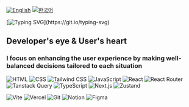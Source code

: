 [![English](https://img.shields.io/badge/English-language-%23406882)](README.md)
[![한국어](https://img.shields.io/badge/한국어-language-%23406882)](README_ko.md)

[![Typing SVG](https://readme-typing-svg.demolab.com?font=Caveat&size=40&pause=1000&color=406882&background=FFD166&center=true&vCenter=true&random=false&width=1000&height=80&weight=700&lines=Hello+guys%2C+I'm+Sienna.;+I'm+a+Frontend+Developer.;+I'm+a+passionate+learner.;+Welcome+to+my+page.;)](https://git.io/typing-svg)

## Developer's eye & User's heart

### I focus on enhancing the user experience by making well-balanced decisions tailored to each situation

<!--
[![LinkedIn](https://img.shields.io/badge/-LinkedIn-FFD166?style=for-the-badge&logoColor=white)](https://www.linkedin.com/in/sieun-song)
[![Gmail](https://img.shields.io/badge/-Gmail-FFD166?style=for-the-badge&logoColor=white)](https://mail.google.com/mail/?view=cm&fs=1&to=sgoldenbird@gmail.com)
-->

![HTML](https://img.shields.io/badge/-HTML-406882?style=flat&logo=html5&logoColor=white)
![CSS](https://img.shields.io/badge/-CSS-406882?style=flat&logo=css3&logoColor=white)
![Tailwind CSS](https://img.shields.io/badge/-Tailwind_CSS-406882?style=flat&logo=tailwindcss&logoColor=white)
![JavaScript](https://img.shields.io/badge/-JavaScript-406882?style=flat&logo=javascript&logoColor=white)
![React](https://img.shields.io/badge/-React-406882?style=flat&logo=react&logoColor=white)
![React Router](https://img.shields.io/badge/-React_Router-406882?style=flat&logo=react-router&logoColor=white)
![Tanstack Query](https://img.shields.io/badge/-Tanstack_Query-406882?style=flat&logo=react-query&logoColor=white)
![TypeScript](https://img.shields.io/badge/-TypeScript-406882?style=flat&logo=typescript&logoColor=white)
![Next.js](https://img.shields.io/badge/-Next.js-406882?style=flat&logo=next.js&logoColor=white)
![Zustand](https://img.shields.io/badge/-Zustand-406882?style=flat&logo=zustand&logoColor=white)

![Vite](https://img.shields.io/badge/-Vite-406882?style=flat&logo=vite&logoColor=white)
![Vercel](https://img.shields.io/badge/-Vercel-406882?style=flat&logo=vercel&logoColor=white)
![Git](https://img.shields.io/badge/-Git-406882?style=flat&logo=git&logoColor=white)
![Notion](https://img.shields.io/badge/-Notion-406882?style=flat&logo=notion&logoColor=white)
![Figma](https://img.shields.io/badge/-Figma-406882?style=flat&logo=figma&logoColor=white)

<!--
- [RoamReady](https://github.com/codeit-FE-15-Part4-Team1/RoamReady) - Activity booking platform
- [Kabana](https://github.com/Kabana-FE/Kabana) - Task management Kanban board web app
- [StarSync](https://github.com/StarSync-FE/StarSync) - Fandom voting and sponsorship platform
- [FreshTrash](https://github.com/fresh-trash-project) - Secondhand goods marketplace web app
-->

<!-- <img align="right" style="max-width=100%; height=auto;" src="https://github.com/sgoldenbird/sgoldenbird/assets/141334764/8bc762b9-a1e1-4120-97bb-6a158ab8215e"> -->
